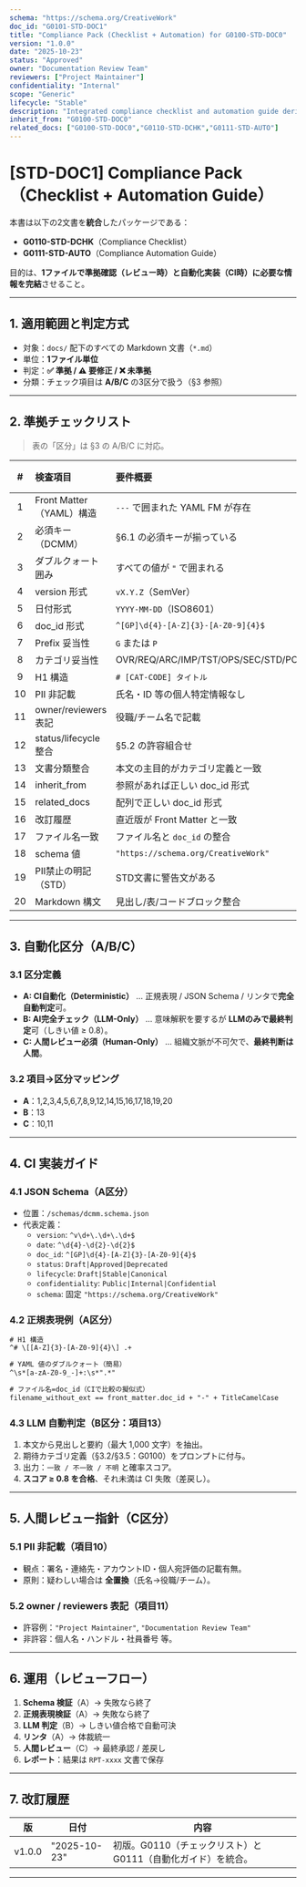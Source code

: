 ```yaml
---
schema: "https://schema.org/CreativeWork"
doc_id: "G0101-STD-DOC1"
title: "Compliance Pack (Checklist + Automation) for G0100-STD-DOC0"
version: "1.0.0"
date: "2025-10-23"
status: "Approved"
owner: "Documentation Review Team"
reviewers: ["Project Maintainer"]
confidentiality: "Internal"
scope: "Generic"
lifecycle: "Stable"
description: "Integrated compliance checklist and automation guide derived from G0100-STD-DOC0 Document Policy."
inherit_from: "G0100-STD-DOC0"
related_docs: ["G0100-STD-DOC0","G0110-STD-DCHK","G0111-STD-AUTO"]
---
```


# [STD-DOC1] Compliance Pack（Checklist + Automation Guide）

本書は以下の2文書を**統合**したパッケージである：  
- **G0110-STD-DCHK**（Compliance Checklist）  
- **G0111-STD-AUTO**（Compliance Automation Guide）

目的は、**1ファイルで準拠確認（レビュー時）と自動化実装（CI時）に必要な情報を完結**させること。

---

## 1. 適用範囲と判定方式

- 対象：`docs/` 配下のすべての Markdown 文書（`*.md`）  
- 単位：**1ファイル単位**  
- 判定：**✅ 準拠 / ⚠ 要修正 / ❌ 未準拠**  
- 分類：チェック項目は **A/B/C** の3区分で扱う（§3 参照）

---

## 2. 準拠チェックリスト

> 表の「区分」は §3 の A/B/C に対応。

| # | 検査項目 | 要件概要 | 区分 | 判定 | 備考 |
|:-:|:--|:--|:--:|:--:|:--|
| 1 | Front Matter（YAML）構造 | `---` で囲まれた YAML FM が存在 | A |  |  |
| 2 | 必須キー（DCMM） | §6.1 の必須キーが揃っている | A |  |  |
| 3 | ダブルクォート囲み | すべての値が `"` で囲まれる | A |  |  |
| 4 | version 形式 | `vX.Y.Z`（SemVer） | A |  |  |
| 5 | 日付形式 | `YYYY-MM-DD`（ISO8601） | A |  |  |
| 6 | doc_id 形式 | `^[GP]\d{4}-[A-Z]{3}-[A-Z0-9]{4}$` | A |  |  |
| 7 | Prefix 妥当性 | `G` または `P` | A |  |  |
| 8 | カテゴリ妥当性 | OVR/REQ/ARC/IMP/TST/OPS/SEC/STD/POL/RPT/REF | A |  |  |
| 9 | H1 構造 | `# [CAT-CODE] タイトル` | A |  |  |
| 10 | PII 非記載 | 氏名・ID 等の個人特定情報なし | C |  |  |
| 11 | owner/reviewers 表記 | 役職/チーム名で記載 | C |  |  |
| 12 | status/lifecycle 整合 | §5.2 の許容組合せ | A |  |  |
| 13 | 文書分類整合 | 本文の主目的がカテゴリ定義と一致 | B |  |  |
| 14 | inherit_from | 参照があれば正しい doc_id 形式 | A |  |  |
| 15 | related_docs | 配列で正しい doc_id 形式 | A |  |  |
| 16 | 改訂履歴 | 直近版が Front Matter と一致 | A |  |  |
| 17 | ファイル名一致 | ファイル名と `doc_id` の整合 | A |  |  |
| 18 | schema 値 | `"https://schema.org/CreativeWork"` | A |  |  |
| 19 | PII禁止の明記（STD） | STD文書に警告文がある | A |  |  |
| 20 | Markdown 構文 | 見出し/表/コードブロック整合 | A |  |  |

---

## 3. 自動化区分（A/B/C）

### 3.1 区分定義
- **A: CI自動化（Deterministic）** … 正規表現 / JSON Schema / リンタで**完全自動判定**可。  
- **B: AI完全チェック（LLM-Only）** … 意味解釈を要するが **LLMのみで最終判定**可（しきい値 ≥ 0.8）。  
- **C: 人間レビュー必須（Human-Only）** … 組織文脈が不可欠で、**最終判断は人間**。

### 3.2 項目→区分マッピング
- **A**：1,2,3,4,5,6,7,8,9,12,14,15,16,17,18,19,20  
- **B**：13  
- **C**：10,11

---

## 4. CI 実装ガイド

### 4.1 JSON Schema（A区分）
- 位置：`/schemas/dcmm.schema.json`  
- 代表定義：
  - `version`: `^v\d+\.\d+\.\d+$`
  - `date`: `^\d{4}-\d{2}-\d{2}$`
  - `doc_id`: `^[GP]\d{4}-[A-Z]{3}-[A-Z0-9]{4}$`
  - `status`: `Draft|Approved|Deprecated`
  - `lifecycle`: `Draft|Stable|Canonical`
  - `confidentiality`: `Public|Internal|Confidential`
  - `schema`: 固定 `"https://schema.org/CreativeWork"`

### 4.2 正規表現例（A区分）
```txt
# H1 構造
^# \[[A-Z]{3}-[A-Z0-9]{4}\] .+

# YAML 値のダブルクォート（簡易）
^\s*[a-zA-Z0-9_-]+:\s*".*"

# ファイル名=doc_id（CIで比較の擬似式）
filename_without_ext == front_matter.doc_id + "-" + TitleCamelCase
```

### 4.3 LLM 自動判定（B区分：項目13）
1. 本文から見出しと要約（最大 1,000 文字）を抽出。  
2. 期待カテゴリ定義（§3.2/§3.5：G0100）をプロンプトに付与。  
3. 出力：`一致 / 不一致 / 不明` と確率スコア。  
4. **スコア ≥ 0.8 を合格**、それ未満は CI 失敗（差戻し）。

---

## 5. 人間レビュー指針（C区分）

### 5.1 PII 非記載（項目10）
- 観点：署名・連絡先・アカウントID・個人宛評価の記載有無。  
- 原則：疑わしい場合は **全置換**（氏名→役職/チーム）。

### 5.2 owner / reviewers 表記（項目11）
- 許容例：`"Project Maintainer"`, `"Documentation Review Team"`  
- 非許容：個人名・ハンドル・社員番号 等。

---

## 6. 運用（レビューフロー）

1. **Schema 検証**（A）→ 失敗なら終了  
2. **正規表現検証**（A）→ 失敗なら終了  
3. **LLM 判定**（B）→ しきい値合格で自動可決  
4. **リンタ**（A）→ 体裁統一  
5. **人間レビュー**（C）→ 最終承認 / 差戻し  
6. **レポート**：結果は `RPT-xxxx` 文書で保存

---

## 7. 改訂履歴

| 版 | 日付 | 内容 |
|----|------|------|
| v1.0.0 | "2025-10-23" | 初版。G0110（チェックリスト）と G0111（自動化ガイド）を統合。 |

---
